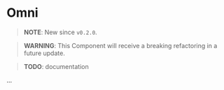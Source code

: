 # Omni

> **NOTE**: New since `v0.2.0`.

> **WARNING**: This Component will receive a breaking refactoring in a future update.

> **TODO**: documentation

...
